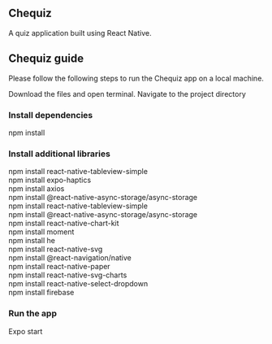 ## Chequiz
A quiz application built using React Native. 

## Chequiz guide

Please follow the following steps to run the Chequiz app on a local machine.

Download the files and open terminal.
Navigate to the project directory

### Install dependencies
npm install

### Install additional libraries

npm install react-native-tableview-simple  
npm install expo-haptics  
npm install axios  
npm install @react-native-async-storage/async-storage  
npm install react-native-tableview-simple  
npm install @react-native-async-storage/async-storage  
npm install react-native-chart-kit  
npm install moment  
npm install he  
npm install react-native-svg  
npm install @react-navigation/native  
npm install react-native-paper  
npm install react-native-svg-charts  
npm install react-native-select-dropdown  
npm install firebase  

### Run the app
Expo start
